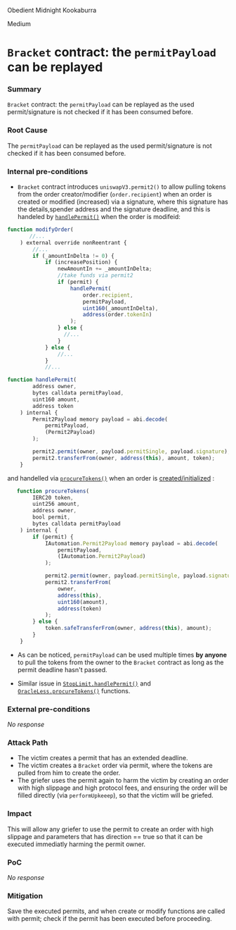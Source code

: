 Obedient Midnight Kookaburra

Medium

# `Bracket` contract: the `permitPayload` can be replayed

### Summary

`Bracket` contract: the `permitPayload` can be replayed as the used permit/signature is not checked if it has been consumed before.

### Root Cause


The `permitPayload` can be replayed as the used permit/signature is not checked if it has been consumed before.

### Internal pre-conditions

- `Bracket` contract introduces `uniswapV3.permit2()` to allow pulling tokens from the order creator/modifier (`order.recipient`) when an order is created or modified (increased) via a signature, where this signature has the details,spender address and the signature deadline, and this is handeled by [`handlePermit()`](https://github.com/sherlock-audit/2024-11-oku/blob/ee3f781a73d65e33fb452c9a44eb1337c5cfdbd6/oku-custom-order-types/contracts/automatedTrigger/Bracket.sol#L571C5-L584C6) when the order is modifeid:

```javascript
function modifyOrder(
       //...
    ) external override nonReentrant {
        //...
        if (_amountInDelta != 0) {
            if (increasePosition) {
                newAmountIn += _amountInDelta;
                //take funds via permit2
                if (permit) {
                    handlePermit(
                        order.recipient,
                        permitPayload,
                        uint160(_amountInDelta),
                        address(order.tokenIn)
                    );
                } else {
                  //...
                }
            } else {
                //...
            }
            //...
```

```javascript
function handlePermit(
        address owner,
        bytes calldata permitPayload,
        uint160 amount,
        address token
    ) internal {
        Permit2Payload memory payload = abi.decode(
            permitPayload,
            (Permit2Payload)
        );

        permit2.permit(owner, payload.permitSingle, payload.signature);
        permit2.transferFrom(owner, address(this), amount, token);
    }
```

and handelled via [`procureTokens()`](https://github.com/sherlock-audit/2024-11-oku/blob/ee3f781a73d65e33fb452c9a44eb1337c5cfdbd6/oku-custom-order-types/contracts/automatedTrigger/Bracket.sol#L315C5-L338C6) when an order is [created/initialized](https://github.com/sherlock-audit/2024-11-oku/blob/ee3f781a73d65e33fb452c9a44eb1337c5cfdbd6/oku-custom-order-types/contracts/automatedTrigger/Bracket.sol#L362C12-L368C15) :

```javascript
   function procureTokens(
        IERC20 token,
        uint256 amount,
        address owner,
        bool permit,
        bytes calldata permitPayload
    ) internal {
        if (permit) {
            IAutomation.Permit2Payload memory payload = abi.decode(
                permitPayload,
                (IAutomation.Permit2Payload)
            );

            permit2.permit(owner, payload.permitSingle, payload.signature);
            permit2.transferFrom(
                owner,
                address(this),
                uint160(amount),
                address(token)
            );
        } else {
            token.safeTransferFrom(owner, address(this), amount);
        }
    }
```

- As can be noticed, `permitPayload` can be used multiple times **by anyone** to pull the tokens from the owner to the `Bracket` contract as long as the permit deadline hasn't passed.

- Similar issue in [`StopLimit.handlePermit()`](https://github.com/sherlock-audit/2024-11-oku/blob/ee3f781a73d65e33fb452c9a44eb1337c5cfdbd6/oku-custom-order-types/contracts/automatedTrigger/StopLimit.sol#L380C5-L393C6) and [`OracleLess.procureTokens()`](https://github.com/sherlock-audit/2024-11-oku/blob/ee3f781a73d65e33fb452c9a44eb1337c5cfdbd6/oku-custom-order-types/contracts/automatedTrigger/OracleLess.sol#L259C5-L283C1) functions.

### External pre-conditions

_No response_

### Attack Path

- The victim creates a permit that has an extended deadline.
- The victim creates a `Bracket` order via permit, where the tokens are pulled from him to create the order.
- The griefer uses the permit again to harm the victim by creating an order with high slippage and high protocol fees, and ensuring the order will be filled directly (via `performUpkeeep`), so that the victim will be griefed.

### Impact

This will allow any griefer to use the permit to create an order with high slippage and parameters that has direction == true so that it can be executed immediatly harming the permit owner.

### PoC

_No response_

### Mitigation

Save the executed permits, and when create or modify functions are called with permit; check if the permit has been executed before proceeding.
